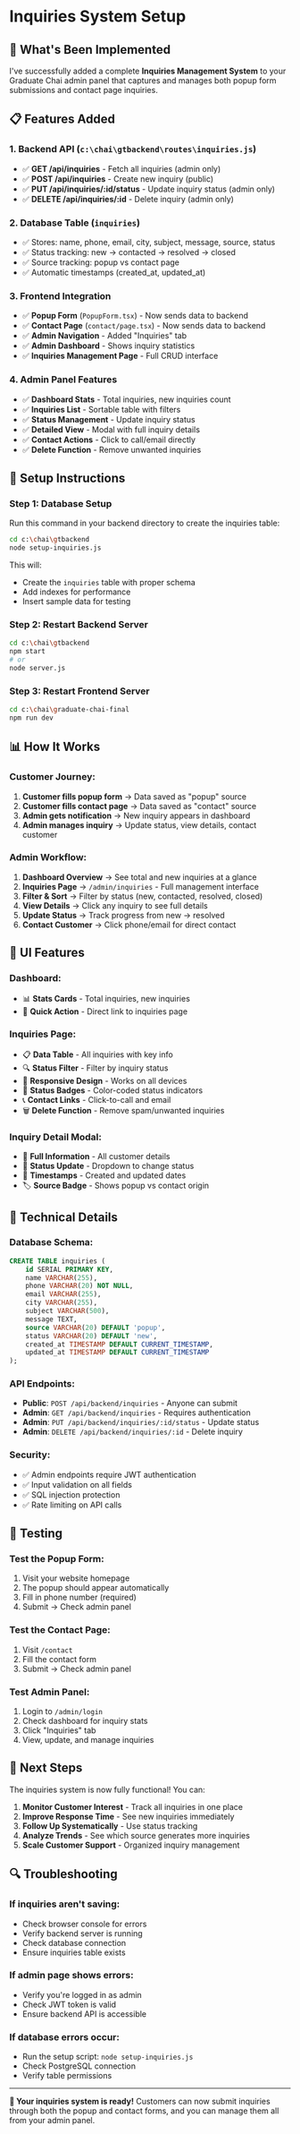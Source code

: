 # Inquiries System Setup

## 🎯 What's Been Implemented

I've successfully added a complete **Inquiries Management System** to your Graduate Chai admin panel that captures and manages both popup form submissions and contact page inquiries.

## 📋 Features Added

### 1. **Backend API** (`c:\chai\gtbackend\routes\inquiries.js`)
- ✅ **GET /api/inquiries** - Fetch all inquiries (admin only)
- ✅ **POST /api/inquiries** - Create new inquiry (public)
- ✅ **PUT /api/inquiries/:id/status** - Update inquiry status (admin only)
- ✅ **DELETE /api/inquiries/:id** - Delete inquiry (admin only)

### 2. **Database Table** (`inquiries`)
- ✅ Stores: name, phone, email, city, subject, message, source, status
- ✅ Status tracking: new → contacted → resolved → closed
- ✅ Source tracking: popup vs contact page
- ✅ Automatic timestamps (created_at, updated_at)

### 3. **Frontend Integration**
- ✅ **Popup Form** (`PopupForm.tsx`) - Now sends data to backend
- ✅ **Contact Page** (`contact/page.tsx`) - Now sends data to backend
- ✅ **Admin Navigation** - Added "Inquiries" tab
- ✅ **Admin Dashboard** - Shows inquiry statistics
- ✅ **Inquiries Management Page** - Full CRUD interface

### 4. **Admin Panel Features**
- ✅ **Dashboard Stats** - Total inquiries, new inquiries count
- ✅ **Inquiries List** - Sortable table with filters
- ✅ **Status Management** - Update inquiry status
- ✅ **Detailed View** - Modal with full inquiry details
- ✅ **Contact Actions** - Click to call/email directly
- ✅ **Delete Function** - Remove unwanted inquiries

## 🚀 Setup Instructions

### Step 1: Database Setup
Run this command in your backend directory to create the inquiries table:

```bash
cd c:\chai\gtbackend
node setup-inquiries.js
```

This will:
- Create the `inquiries` table with proper schema
- Add indexes for performance
- Insert sample data for testing

### Step 2: Restart Backend Server
```bash
cd c:\chai\gtbackend
npm start
# or
node server.js
```

### Step 3: Restart Frontend Server
```bash
cd c:\chai\graduate-chai-final
npm run dev
```

## 📊 How It Works

### Customer Journey:
1. **Customer fills popup form** → Data saved as "popup" source
2. **Customer fills contact page** → Data saved as "contact" source
3. **Admin gets notification** → New inquiry appears in dashboard
4. **Admin manages inquiry** → Update status, view details, contact customer

### Admin Workflow:
1. **Dashboard Overview** → See total and new inquiries at a glance
2. **Inquiries Page** → `/admin/inquiries` - Full management interface
3. **Filter & Sort** → Filter by status (new, contacted, resolved, closed)
4. **View Details** → Click any inquiry to see full details
5. **Update Status** → Track progress from new → resolved
6. **Contact Customer** → Click phone/email for direct contact

## 🎨 UI Features

### Dashboard:
- 📊 **Stats Cards** - Total inquiries, new inquiries
- 🚀 **Quick Action** - Direct link to inquiries page

### Inquiries Page:
- 📋 **Data Table** - All inquiries with key info
- 🔍 **Status Filter** - Filter by inquiry status
- 📱 **Responsive Design** - Works on all devices
- 🎯 **Status Badges** - Color-coded status indicators
- 📞 **Contact Links** - Click-to-call and email
- 🗑️ **Delete Function** - Remove spam/unwanted inquiries

### Inquiry Detail Modal:
- 📝 **Full Information** - All customer details
- 🔄 **Status Update** - Dropdown to change status
- 📅 **Timestamps** - Created and updated dates
- 🏷️ **Source Badge** - Shows popup vs contact origin

## 🔧 Technical Details

### Database Schema:
```sql
CREATE TABLE inquiries (
    id SERIAL PRIMARY KEY,
    name VARCHAR(255),
    phone VARCHAR(20) NOT NULL,
    email VARCHAR(255),
    city VARCHAR(255),
    subject VARCHAR(500),
    message TEXT,
    source VARCHAR(20) DEFAULT 'popup',
    status VARCHAR(20) DEFAULT 'new',
    created_at TIMESTAMP DEFAULT CURRENT_TIMESTAMP,
    updated_at TIMESTAMP DEFAULT CURRENT_TIMESTAMP
);
```

### API Endpoints:
- **Public**: `POST /api/backend/inquiries` - Anyone can submit
- **Admin**: `GET /api/backend/inquiries` - Requires authentication
- **Admin**: `PUT /api/backend/inquiries/:id/status` - Update status
- **Admin**: `DELETE /api/backend/inquiries/:id` - Delete inquiry

### Security:
- ✅ Admin endpoints require JWT authentication
- ✅ Input validation on all fields
- ✅ SQL injection protection
- ✅ Rate limiting on API calls

## 📱 Testing

### Test the Popup Form:
1. Visit your website homepage
2. The popup should appear automatically
3. Fill in phone number (required)
4. Submit → Check admin panel

### Test the Contact Page:
1. Visit `/contact`
2. Fill the contact form
3. Submit → Check admin panel

### Test Admin Panel:
1. Login to `/admin/login`
2. Check dashboard for inquiry stats
3. Click "Inquiries" tab
4. View, update, and manage inquiries

## 🎯 Next Steps

The inquiries system is now fully functional! You can:

1. **Monitor Customer Interest** - Track all inquiries in one place
2. **Improve Response Time** - See new inquiries immediately
3. **Follow Up Systematically** - Use status tracking
4. **Analyze Trends** - See which source generates more inquiries
5. **Scale Customer Support** - Organized inquiry management

## 🔍 Troubleshooting

### If inquiries aren't saving:
- Check browser console for errors
- Verify backend server is running
- Check database connection
- Ensure inquiries table exists

### If admin page shows errors:
- Verify you're logged in as admin
- Check JWT token is valid
- Ensure backend API is accessible

### If database errors occur:
- Run the setup script: `node setup-inquiries.js`
- Check PostgreSQL connection
- Verify table permissions

---

**🎉 Your inquiries system is ready!** Customers can now submit inquiries through both the popup and contact forms, and you can manage them all from your admin panel.
